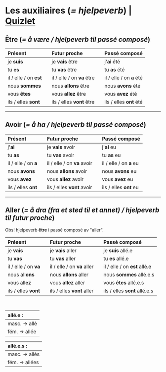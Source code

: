# Les auxiliaires (*= hjelpeverb*) | [Quizlet](https://quizlet.com/_4kqtbn)

## Être (*= å være / hjelpeverb til passé composé*)

|Présent               |   |Futur proche              |   |Passé composé           |
|:-------------------- |---|:-------------------------|---| :--------------------- |
|je **suis**           |   |je **vais** être          |   |j'**ai** été            |
|tu **es**             |   |tu **vas** être           |   |tu **as** été           |
|il / elle / on **est**|   |il / elle / on **va** être|   |il / elle / on **a** été|
|nous **sommes**       |   |nous **allons** être      |   |nous **avons** été      |
|vous **êtes**         |   |vous **allez** être       |   |vous **avez** été       |
|ils / elles **sont**  |   |ils / elles **vont** être |   |ils / elles **ont** été |

---

## Avoir (*= å ha / hjelpeverb til passé composé*)

|Présent             |   |Futur proche               |   | Passé composé         |
|:------------------ |---|:--------------------------|---|:--------------------- |
|j'**ai**            |   |je **vais** avoir          |   |j'**ai** eu            |
|tu **as**           |   |tu **vas** avoir           |   |tu **as** eu           |
|il / elle / on **a**|   |il / elle / on **va** avoir|   |il / elle / on **a** eu|
|nous **avons**      |   |nous **allons** avoir      |   |nous **avons** eu      |
|vous **avez**       |   |vous **allez** avoir       |   |vous **avez** eu       |
|ils / elles **ont** |   |ils / elles **vont** avoir |   |ils / elles **ont** eu |

---

## Aller (*= å dra (fra et sted til et annet) / hjelpeverb til futur proche*)

Obs! hjelpeverb **être** i passé composé av "aller".

|Présent              |   |Futur proche               |   | Passé composé               |
|:------------------- |---|:--------------------------|---|:--------------------------- |
|je **vais**          |   |je **vais** aller          |   |je **suis** allé.e           |
|tu **vas**           |   |tu **vas** aller           |   |tu **es** allé.e             |
|il / elle / on **va**|   |il / elle / on **va** aller|   |il / elle / on **est** allé.e|
|nous all**ons**      |   |nous **allons** aller      |   |nous **sommes** allé.e.s     |
|vous all**ez**       |   |vous **allez** aller       |   |vous **êtes** allé.e.s       |
|ils / elles **vont** |   |ils / elles **vont** aller |   |ils / elles **sont** allé.e.s|

<br>

| allé.e :      |
|:------------- |
| masc. -> allé |
| fém. -> allée |

| allé.e.s :        |
|:----------------- |
| masc. -> allés    |
| fém. -> allées    |
